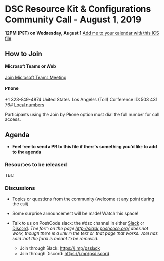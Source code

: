 
# DSC Resource Kit & Configurations Community Call - August 1, 2019

**12PM (PST) on Wednesday, August 1**
[Add me to your calendar with this ICS file](https://github.com/PowerShell/DscResources/blob/master/CommunityCalls/DSC%20Resource%20Kit%20Community%20Call%20ICS.zip)

## How to Join

#### Microsoft Teams or Web

[Join Microsoft Teams Meeting](https://teams.microsoft.com/l/meetup-join/19%3ameeting_OTc2YThjZGQtNWE4Yi00NDQyLTk5NTktYWIwYjdhMGZjNDRl%40thread.v2/0?context=%7b%22Tid%22%3a%2272f988bf-86f1-41af-91ab-2d7cd011db47%22%2c%22Oid%22%3a%222fd83437-7fe6-4ee4-a109-828a19cb7bff%22%7d)


#### Phone
+1 323-849-4874 United States, Los Angeles (Toll)
Conference ID: 503 431 76#
[Local numbers](https://dialin.teams.microsoft.com/8551f4c1-bea3-441a-8738-69aa517a91c5?id=50343176)

Participants using the Join by Phone option must dial the full number for call access.

## Agenda

- **Feel free to send a PR to this file if there's something you'd like to add to the agenda**

### Resources to be released

TBC

### Discussions

- Topics or questions from the community (welcome at any point during the call)

- Some surprise announcement will be made! Watch this space!

- Talk to us on PoshCode slack: the #dsc channel in either [Slack](https://powershell.slack.com) or [Discord](https://discordapp.com/channels/180528040881815552/447475636487979008). *The form on the page http://slack.poshcode.org/ does not work, though there is a link in the text on that page that works. Joel has said that the form is meant to be removed*.
  - Join through Slack: https://j.mp/psslack
  - Join through Discord: https://j.mp/psdiscord
